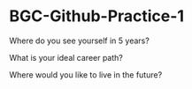 # BGC-Github-Practice-1


Where do you see yourself in 5 years?


What is your ideal career path?


Where would you like to live in the future?

